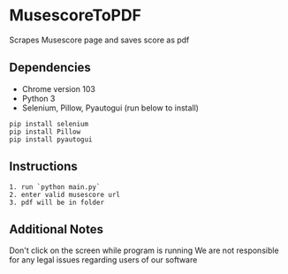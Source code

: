 # MusescoreToPDF
Scrapes Musescore page and saves score as pdf

## Dependencies

- Chrome version 103
- Python 3
- Selenium, Pillow, Pyautogui (run below to install)
```
pip install selenium
pip install Pillow
pip install pyautogui
```

## Instructions
    1. run `python main.py`
    2. enter valid musescore url
    3. pdf will be in folder

## Additional Notes
Don't click on the screen while program is running
We are not responsible for any legal issues regarding users of our software

